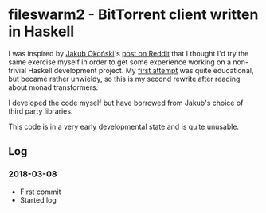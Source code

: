 # fileswarm2 - BitTorrent client written in Haskell

I was inspired by [Jakub Okoński](https://github.com/farnoy)'s [post on Reddit](https://www.reddit.com/r/haskell/comments/3nr24c/writing_a_bittorrent_client_in_haskell_1/) that I thought I'd try the same exercise myself in order to get some experience working on a non-trivial Haskell development project. My [first attempt](https://github.com/lisphacker/fileswarm) was quite educational, but became rather unwieldy, so this is my second rewrite after reading about monad transformers.

I developed the code myself but have borrowed from Jakub's choice of third party libraries.

This code is in a very early developmental state and is quite unusable.

## Log

### 2018-03-08 
- First commit
- Started log
